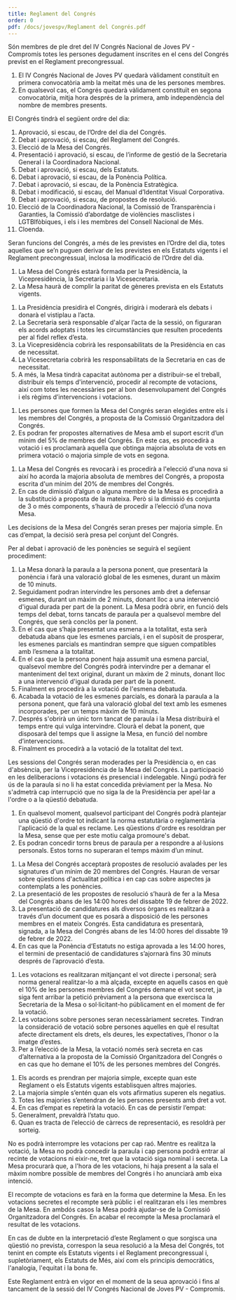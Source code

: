 ```yaml
---
title: Reglament del Congrés
order: 0
pdf: /docs/jovespv/Reglament del Congrés.pdf
---
```


<amendable-section id="PRE" title="Títol preliminar">
<amendable article="1" title="Composició">

Són membres de ple dret del IV Congrés Nacional de Joves PV - Compromís totes les persones degudament inscrites en el cens del Congrés previst en el Reglament precongressual.

</amendable>
<amendable article="2" title="Constitució">

1. El IV Congrés Nacional de Joves PV quedarà vàlidament constituït en primera convocatòria amb la meitat més una de les persones membres.
2. En qualsevol cas, el Congrés quedarà vàlidament constituït en segona convocatòria, mitja hora després de la primera, amb independència del nombre de membres presents.

</amendable>
</amendable-section>

<amendable-section id="T1" title="Títol primer. Funcions del Congrés">
<amendable article="3" title="Ordre del dia">

El Congrés tindrà el següent ordre del dia:
1. Aprovació, si escau, de l’Ordre del dia del Congrés.
2. Debat i aprovació, si escau, del Reglament del Congrés.
3. Elecció de la Mesa del Congrés.
4. Presentació i aprovació, si escau, de l’informe de gestió de la Secretaria General i la Coordinadora Nacional.
5. Debat i aprovació, si escau, dels Estatuts.
6. Debat i aprovació, si escau, de la Ponència Política.
7. Debat i aprovació, si escau, de la Ponència Estratègica.
8. Debat i modificació, si escau, del Manual d’Identitat Visual Corporativa.
9. Debat i aprovació, si escau, de propostes de resolució.
10. Elecció de la Coordinadora Nacional, la Comissió de Transparència i Garanties, la Comissió d’abordatge de violències masclistes i LGTBIfòbiques, i els i les membres del Consell Nacional de Més.
11. Cloenda.

</amendable>
<amendable article="4" title="Altres funcions">
Seran funcions del Congrés, a més de les previstes en l’Ordre del dia, totes aquelles que se’n puguen derivar de les previstes en els Estatuts vigents i el Reglament precongressual, inclosa la modificació de l’Ordre del dia.
</amendable>
</amendable-section>

<amendable-section id="T2" title="Títol segon. Mesa del Congrés">
<amendable article="5" title="Composició">

1. La Mesa del Congrés estarà formada per la Presidència, la Vicepresidència, la Secretaria i la Vicesecretaria.
2. La Mesa haurà de complir la paritat de gèneres prevista en els Estatuts vigents.

</amendable>
<amendable article="6" title="Funcions">

1. La Presidència presidirà el Congrés, dirigirà i moderarà els debats i donarà el vistiplau a l’acta.
2. La Secretaria serà responsable d'alçar l’acta de la sessió, on figuraran els acords adoptats i totes les circumstàncies que resulten procedents per al fidel reflex d’esta.
3. La Vicepresidència cobrirà les responsabilitats de la Presidència en cas de necessitat.
4.  La Vicesecretaria cobrirà les responsabilitats de la Secretaria en cas de necessitat.
5. A més, la Mesa tindrà capacitat autònoma per a distribuir-se el treball, distribuir els temps d'intervenció, procedir al recompte de votacions, així com totes les necessàries per al bon desenvolupament del Congrés i els règims d’intervencions i votacions.

</amendable>
<amendable article="7" title="Elecció">

1. Les persones que formen la Mesa del Congrés seran elegides entre els i les membres del Congrés, a proposta de la Comissió Organitzadora del Congrés.
2. Es podran fer propostes alternatives de Mesa amb el suport escrit d’un mínim del 5% de membres del Congrés. En este cas, es procedirà a votació i es proclamarà aquella que obtinga majoria absoluta de vots en primera votació o majoria simple de vots en segona.

</amendable>
<amendable article="8" title="Substitucions">

1. La Mesa del Congrés es revocarà i es procedirà a l'elecció d'una nova si així ho acorda la majoria absoluta de membres del Congrés, a proposta escrita d'un mínim del 20% de membres del Congrés.
2. En cas de dimissió d’algun o alguna membre de la Mesa es procedirà a la substitució a proposta de la mateixa. Però si la dimissió és conjunta de 3 o més components, s’haurà de procedir a l’elecció d’una nova Mesa.

</amendable>
<amendable article="9" title="Acords">

Les decisions de la Mesa del Congrés seran preses per majoria simple. En cas d’empat, la decisió serà presa pel conjunt del Congrés.

</amendable>
</amendable-section>

<amendable-section id="T3" title="Títol tercer. Règim d'intervencions">
<amendable article="10" title="Desenvolupament del debat">

Per al debat i aprovació de les ponències se seguirà el següent procediment:
1. La Mesa donarà la paraula a la persona ponent, que presentarà la ponència i farà una valoració global de les esmenes, durant un màxim de 10 minuts.
2. Seguidament podran intervindre les persones amb dret a defensar esmenes, durant un màxim de 2 minuts, donant lloc a una intervenció d'igual durada per part de la ponent.  La Mesa podrà obrir, en funció dels temps del debat, torns tancats de paraula per a qualsevol membre del Congrés, que serà conclòs per la ponent.
3. En el cas que s’haja presentat una esmena a la totalitat, esta serà debatuda abans que les esmenes parcials, i en el supòsit de prosperar, les esmenes parcials es mantindran sempre que siguen compatibles amb l’esmena a la totalitat.
4. En el cas que la persona ponent haja assumit una esmena parcial, qualsevol membre del Congrés podrà intervindre per a demanar el manteniment del text original, durant un màxim de 2 minuts, donant lloc a una intervenció d'igual durada per part de la ponent.
5. Finalment es procedirà a la votació de l'esmena debatuda.
6. Acabada la votació de les esmenes parcials, es donarà la paraula a la persona ponent, que farà una valoració global del text amb les esmenes incorporades, per un temps màxim de 10 minuts.
7. Després s'obrirà un únic torn tancat de paraula i la Mesa distribuirà el temps entre qui vulga intervindre. Clourà el debat la ponent, que disposarà del temps que li assigne la Mesa, en funció del nombre d’intervencions.
8. Finalment es procedirà a la votació de la totalitat del text.

</amendable>
<amendable article="11" title="Moderació">
Les sessions del Congrés seran moderades per la Presidència o, en cas d'absència, per la Vicepresidència de la Mesa del Congrés.
</amendable>
<amendable article="12" title="Participació">
La participació en les deliberacions i votacions és presencial i indelegable.
</amendable>
<amendable article="13" title="Ús de la paraula">
Ningú podrà fer ús de la paraula si no li ha estat concedida prèviament per la Mesa. No s'admetrà cap interrupció que no siga la de la Presidència per apel·lar a l'ordre o a la qüestió debatuda.
</amendable>
<amendable article="14" title="Qüestions d’ordre i al·lusions">

1. En qualsevol moment, qualsevol participant del Congrés podrà plantejar una qüestió d'ordre tot indicant la norma estatutària o reglamentària l'aplicació de la qual es reclame. Les qüestions d'ordre es resoldran per la Mesa, sense que per este motiu calga promoure's debat.
2. Es podran concedir torns breus de paraula per a respondre a al·lusions personals. Estos torns no superaran el temps màxim d’un minut.

</amendable>
<amendable article="15" title="Presentació de propostes de resolució i candidatures">

1. La Mesa del Congrés acceptarà propostes de resolució avalades per les signatures d'un mínim de 20 membres del Congrés. Hauran de versar sobre qüestions d'actualitat política i en cap cas sobre aspectes ja contemplats a les ponències.
2. La presentació de les propostes de resolució s’haurà de fer a la Mesa del Congrés abans de les 14:00 hores del dissabte 19 de febrer de 2022.
3. La presentació de candidatures als diversos òrgans es realitzarà a través d’un document que es posarà a disposició de les persones membres en el mateix Congrés. Esta candidatura es presentarà, signada, a la Mesa del Congrés abans de les 14:00 hores del dissabte 19 de febrer de 2022.
4. En cas que la Ponència d’Estatuts no estiga aprovada a les 14:00 hores, el termini de presentació de candidatures s’ajornarà fins 30 minuts després de l’aprovació d’esta.

</amendable>
</amendable-section>

<amendable-section id="T4" title="Títol quart. Règim de votacions">
<amendable article="16" title="Tipus de votacions">

1. Les votacions es realitzaran mitjançant el vot directe i personal; serà norma general realitzar-lo a mà alçada, excepte en aquells casos en què el 10% de les persones membres del Congrés demane el vot secret, ja siga fent arribar la petició prèviament a la persona que exercisca la Secretaria de la Mesa o sol·licitant-ho públicament en el moment de fer la votació.
2. Les votacions sobre persones seran necessàriament secretes. Tindran la consideració de votació sobre persones aquelles en què el resultat afecte directament els drets, els deures, les expectatives, l’honor o la imatge d’estes.
3. Per a l’elecció de la Mesa, la votació només serà secreta en cas d’alternativa a la proposta de la Comissió Organitzadora del Congrés o en cas que ho demane el 10% de les persones membres del Congrés.

</amendable>
<amendable article="17" title="Acords">

1. Els acords es prendran per majoria simple, excepte quan este Reglament o els Estatuts vigents establisquen altres majories.
2. La majoria simple s’entén quan els vots afirmatius superen els negatius.
3. Totes les majories s’entendran de les persones presents amb dret a vot.
4. En cas d’empat es repetirà la votació. En cas de persistir l’empat:
  1. Generalment, prevaldrà l’statu quo.
  2. Quan es tracta de l’elecció de càrrecs de representació, es resoldrà per sorteig.

</amendable>
<amendable article="18" title="Votacions">

No es podrà interrompre les votacions per cap raó. Mentre es realitza la votació, la Mesa no podrà concedir la paraula i cap persona podrà entrar al recinte de votacions ni eixir-ne, tret que la votació siga nominal i secreta. La Mesa procurarà que, a l'hora de les votacions, hi haja present a la sala el màxim nombre possible de membres del Congrés i ho anunciarà amb eixa intenció.

</amendable>
<amendable article="19" title="Recompte">

El recompte de votacions es farà en la forma que determine la Mesa. En les votacions secretes el recompte serà públic i el realitzaran els i les membres de la Mesa. En ambdós casos la Mesa podrà ajudar-se de la Comissió Organitzadora del Congrés. En acabar el recompte la Mesa proclamarà el resultat de les votacions.

</amendable>
</amendable-section>

<amendable-section id="DA" title="Disposició addicional">
<amendable id="DA1" title="Única. Interpretacions">

En cas de dubte en la interpretació d’este Reglament o que sorgisca una qüestió no prevista, correspon la seua resolució a la Mesa del Congrés, tot tenint en compte els Estatuts vigents i el Reglament precongressual i, supletòriament, els Estatuts de Més, així com els principis democràtics, l'analogia, l'equitat i la bona fe.

</amendable>
</amendable-section>

<amendable-section id="DF" title="Disposició final">
<amendable id="DF1" title="Única. Vigor">

Este Reglament entrà en vigor en el moment de la seua aprovació i fins al tancament de la sessió del IV Congrés Nacional de Joves PV - Compromís.

</amendable>
</amendable-section>
